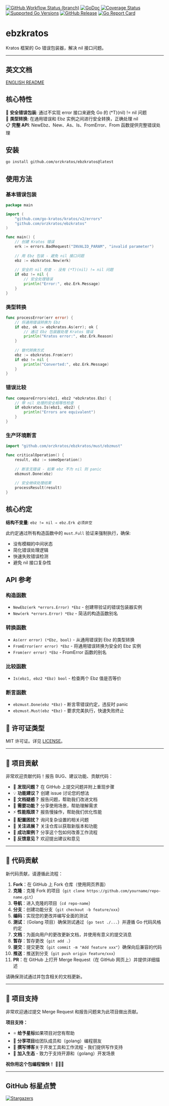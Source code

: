 [![GitHub Workflow Status (branch)](https://img.shields.io/github/actions/workflow/status/orzkratos/ebzkratos/release.yml?branch=main&label=BUILD)](https://github.com/orzkratos/ebzkratos/actions?query=branch%3Amain)
[![GoDoc](https://pkg.go.dev/badge/github.com/orzkratos/ebzkratos)](https://pkg.go.dev/github.com/orzkratos/ebzkratos)
[![Coverage Status](https://img.shields.io/coveralls/github/orzkratos/ebzkratos/main.svg)](https://coveralls.io/github/orzkratos/ebzkratos?branch=main)
[![Supported Go Versions](https://img.shields.io/badge/Go-1.25+-lightgrey.svg)](https://go.dev/)
[![GitHub Release](https://img.shields.io/github/release/orzkratos/ebzkratos.svg)](https://github.com/orzkratos/ebzkratos/releases)
[![Go Report Card](https://goreportcard.com/badge/github.com/orzkratos/ebzkratos)](https://goreportcard.com/report/github.com/orzkratos/ebzkratos)

# ebzkratos

Kratos 框架的 Go 错误包装器，解决 nil 接口问题。

---

<!-- TEMPLATE (ZH) BEGIN: LANGUAGE NAVIGATION -->
## 英文文档

[ENGLISH README](README.md)
<!-- TEMPLATE (ZH) END: LANGUAGE NAVIGATION -->

## 核心特性

🎯 **安全错误包装**: 通过不实现 error 接口来避免 Go 的 (*T)(nil) != nil 问题  
🔄 **类型转换**: 在通用错误和 Ebz 实例之间进行安全转换，正确处理 nil  
📋 **完整 API**: NewEbz、New、As、Is、FromError、From 函数提供完整错误处理

## 安装

```bash
go install github.com/orzkratos/ebzkratos@latest
```

## 使用方法

### 基本错误包装

```go
package main

import (
    "github.com/go-kratos/kratos/v2/errors"
    "github.com/orzkratos/ebzkratos"
)

func main() {
    // 创建 Kratos 错误
    erk := errors.BadRequest("INVALID_PARAM", "invalid parameter")
    
    // 用 Ebz 包装 - 避免 nil 接口问题
    ebz := ebzkratos.New(erk)
    
    // 安全的 nil 检查 - 没有 (*T)(nil) != nil 问题
    if ebz != nil {
        // 安全处理错误
        println("Error:", ebz.Erk.Message)
    }
}
```

### 类型转换

```go
func processError(err error) {
    // 将通用错误转换为 Ebz
    if ebz, ok := ebzkratos.As(err); ok {
        // 通过 Ebz 包装器处理 Kratos 错误
        println("Kratos error:", ebz.Erk.Reason)
    }
    
    // 替代转换方式
    ebz := ebzkratos.From(err)
    if ebz != nil {
        println("Converted:", ebz.Erk.Message)
    }
}
```

### 错误比较

```go
func compareErrors(ebz1, ebz2 *ebzkratos.Ebz) {
    // 带 nil 处理的安全相等性检查
    if ebzkratos.Is(ebz1, ebz2) {
        println("Errors are equivalent")
    }
}
```

### 生产环境断言

```go
import "github.com/orzkratos/ebzkratos/must/ebzmust"

func criticalOperation() {
    result, ebz := someOperation()
    
    // 断言无错误 - 如果 ebz 不为 nil 则 panic
    ebzmust.Done(ebz)
    
    // 安全继续处理结果
    processResult(result)
}
```

## 核心约定

**结构不变量**: `ebz != nil ⇒ ebz.Erk 必须非空`

此约定通过所有构造函数中的 `must.Full` 验证来强制执行，确保:

- 没有模糊的中间状态
- 简化错误处理逻辑  
- 快速失败错误检测
- 避免 nil 接口复杂性

## API 参考

### 构造函数

- `NewEbz(erk *errors.Error) *Ebz` - 创建带验证的错误包装器实例
- `New(erk *errors.Error) *Ebz` - 简洁的构造函数别名

### 转换函数  

- `As(err error) (*Ebz, bool)` - 从通用错误到 Ebz 的类型转换
- `FromError(err error) *Ebz` - 将通用错误转换为安全的 Ebz 实例
- `From(err error) *Ebz` - FromError 函数的别名

### 比较函数

- `Is(ebz1, ebz2 *Ebz) bool` - 检查两个 Ebz 值是否等价

### 断言函数

- `ebzmust.Done(ebz *Ebz)` - 断言零错误约定，违反时 panic
- `ebzmust.Must(ebz *Ebz)` - 要求完美执行，快速失败终止

<!-- TEMPLATE (ZH) BEGIN: STANDARD PROJECT FOOTER -->
<!-- VERSION 2025-09-26 07:39:27.188023 +0000 UTC -->

## 📄 许可证类型

MIT 许可证。详见 [LICENSE](LICENSE)。

---

## 🤝 项目贡献

非常欢迎贡献代码！报告 BUG、建议功能、贡献代码：

- 🐛 **发现问题？** 在 GitHub 上提交问题并附上重现步骤
- 💡 **功能建议？** 创建 issue 讨论您的想法
- 📖 **文档疑惑？** 报告问题，帮助我们改进文档
- 🚀 **需要功能？** 分享使用场景，帮助理解需求
- ⚡ **性能瓶颈？** 报告慢操作，帮助我们优化性能
- 🔧 **配置困扰？** 询问复杂设置的相关问题
- 📢 **关注进展？** 关注仓库以获取新版本和功能
- 🌟 **成功案例？** 分享这个包如何改善工作流程
- 💬 **反馈意见？** 欢迎提出建议和意见

---

## 🔧 代码贡献

新代码贡献，请遵循此流程：

1. **Fork**：在 GitHub 上 Fork 仓库（使用网页界面）
2. **克隆**：克隆 Fork 的项目（`git clone https://github.com/yourname/repo-name.git`）
3. **导航**：进入克隆的项目（`cd repo-name`）
4. **分支**：创建功能分支（`git checkout -b feature/xxx`）
5. **编码**：实现您的更改并编写全面的测试
6. **测试**：（Golang 项目）确保测试通过（`go test ./...`）并遵循 Go 代码风格约定
7. **文档**：为面向用户的更改更新文档，并使用有意义的提交消息
8. **暂存**：暂存更改（`git add .`）
9. **提交**：提交更改（`git commit -m "Add feature xxx"`）确保向后兼容的代码
10. **推送**：推送到分支（`git push origin feature/xxx`）
11. **PR**：在 GitHub 上打开 Merge Request（在 GitHub 网页上）并提供详细描述

请确保测试通过并包含相关的文档更新。

---

## 🌟 项目支持

非常欢迎通过提交 Merge Request 和报告问题来为此项目做出贡献。

**项目支持：**

- ⭐ **给予星标**如果项目对您有帮助
- 🤝 **分享项目**给团队成员和（golang）编程朋友
- 📝 **撰写博客**关于开发工具和工作流程 - 我们提供写作支持
- 🌟 **加入生态** - 致力于支持开源和（golang）开发场景

**祝你用这个包编程愉快！** 🎉🎉🎉

<!-- TEMPLATE (ZH) END: STANDARD PROJECT FOOTER -->

---

## GitHub 标星点赞

[![Stargazers](https://starchart.cc/orzkratos/ebzkratos.svg?variant=adaptive)](https://starchart.cc/orzkratos/ebzkratos)